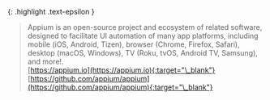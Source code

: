 <!-- _includes/docs/env/java/ -->

{: .highlight .text-epsilon }
> Appium is an open-source project and ecosystem of related software, designed to facilitate UI automation of many app platforms, including mobile (iOS, Android, Tizen), browser (Chrome, Firefox, Safari), desktop (macOS, Windows), TV (Roku, tvOS, Android TV, Samsung), and more!.<br>
> [https://appium.io](https://appium.io){:target="\_blank"}<br>
> [https://github.com/appium/appium](https://github.com/appium/appium){:target="\_blank"}
